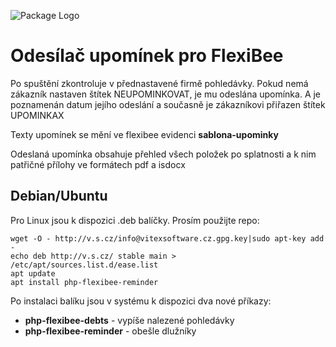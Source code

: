 ![Package Logo](https://raw.githubusercontent.com/VitexSoftware/php-flexibee-reminder/master/package_logo.png "Project Logo")

Odesílač upomínek pro FlexiBee
==============================

Po spuštění zkontroluje v přednastavené firmě pohledávky. Pokud nemá zákazník nastaven štítek NEUPOMINKOVAT, je mu odeslána upomínka.
A je poznamenán datum jejího odeslání a současně je zákazníkovi přiřazen štítek UPOMINKAX

Texty upomínek se mění ve flexibee evidenci **sablona-upominky**

Odeslaná upomínka obsahuje přehled všech položek po splatnosti a k nim patřičné přílohy ve formátech pdf a isdocx

Debian/Ubuntu
-------------

Pro Linux jsou k dispozici .deb balíčky. Prosím použijte repo:

    wget -O - http://v.s.cz/info@vitexsoftware.cz.gpg.key|sudo apt-key add -
    echo deb http://v.s.cz/ stable main > /etc/apt/sources.list.d/ease.list
    apt update
    apt install php-flexibee-reminder

Po instalaci balíku jsou v systému k dispozici dva nové příkazy:

  * **php-flexibee-debts**    - vypíše nalezené pohledávky
  * **php-flexibee-reminder** - obešle dlužníky
